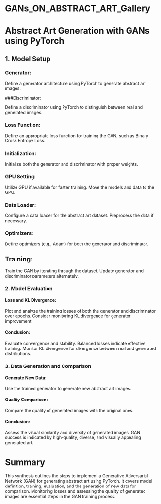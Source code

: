 # GANs_ON_ABSTRACT_ART_Gallery


# Abstract Art Generation with GANs using PyTorch
## 1. Model Setup
### Generator:

Define a generator architecture using PyTorch to generate abstract art images.

###Discriminator:

Define a discriminator using PyTorch to distinguish between real and generated images.
### Loss Function:

Define an appropriate loss function for training the GAN, such as Binary Cross Entropy Loss.
### Initialization:

Initialize both the generator and discriminator with proper weights.
### GPU Setting:

Utilize GPU if available for faster training. Move the models and data to the GPU.
### Data Loader:

Configure a data loader for the abstract art dataset. Preprocess the data if necessary.
### Optimizers:

Define optimizers (e.g., Adam) for both the generator and discriminator.
## Training:

Train the GAN by iterating through the dataset. Update generator and discriminator parameters alternately.
### 2. Model Evaluation
#### Loss and KL Divergence:

Plot and analyze the training losses of both the generator and discriminator over epochs. Consider monitoring KL divergence for generator improvement.
#### Conclusion:

Evaluate convergence and stability. Balanced losses indicate effective training. Monitor KL divergence for divergence between real and generated distributions.
### 3. Data Generation and Comparison
#### Generate New Data:

Use the trained generator to generate new abstract art images.
#### Quality Comparison:

Compare the quality of generated images with the original ones.
#### Conclusion:

Assess the visual similarity and diversity of generated images. GAN success is indicated by high-quality, diverse, and visually appealing generated art.
# Summary
This synthesis outlines the steps to implement a Generative Adversarial Network (GAN) for generating abstract art using PyTorch. It covers model definition, training, evaluation, and the generation of new data for comparison. Monitoring losses and assessing the quality of generated images are essential steps in the GAN training process.
